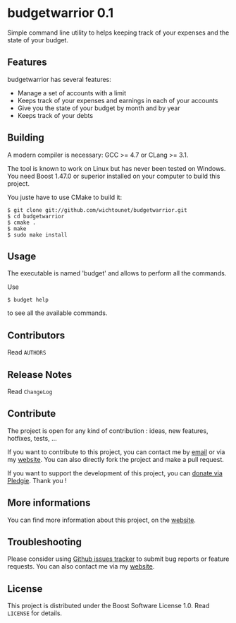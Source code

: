 budgetwarrior 0.1
=================

Simple command line utility to helps keeping track of your expenses and the
state of your budget.

## Features ##

budgetwarrior has several features:

* Manage a set of accounts with a limit
* Keeps track of your expenses and earnings in each of your accounts
* Give you the state of your budget by month and by year
* Keeps track of your debts

## Building ##

A modern compiler is necessary: GCC >= 4.7 or CLang >= 3.1.

The tool is known to work on Linux but has never been tested on Windows. You need Boost 1.47.0 or superior installed on your computer to build this project.

You juste have to use CMake to build it:

    $ git clone git://github.com/wichtounet/budgetwarrior.git
    $ cd budgetwarrior
    $ cmake .
    $ make
    $ sudo make install

## Usage ##

The executable is named 'budget' and allows to perform all the commands.

Use

    $ budget help

to see all the available commands.

## Contributors ##

Read `AUTHORS`

## Release Notes ##

Read `ChangeLog`

## Contribute ##

The project is open for any kind of contribution : ideas, new features, hotfixes, tests, ...

If you want to contribute to this project, you can contact me by [email](baptiste.wicht@gmail.com) or via my [website](http://baptiste-wicht.com/). You can also directly fork the project and make a pull request.

If you want to support the development of this project, you can [donate via Pledgie](http://pledgie.com/campaigns/21113). Thank you !

## More informations ##

You can find more information about this project, on the [website](http://baptiste-wicht.com/).

## Troubleshooting ##

Please consider using [Github issues tracker](http://github.com/wichtounet/budgetwarrior/issues) to submit bug reports or feature requests. You can also contact me via my [website](http://baptiste-wicht.com/).

## License ##

This project is distributed under the Boost Software License 1.0. Read `LICENSE` for details.
